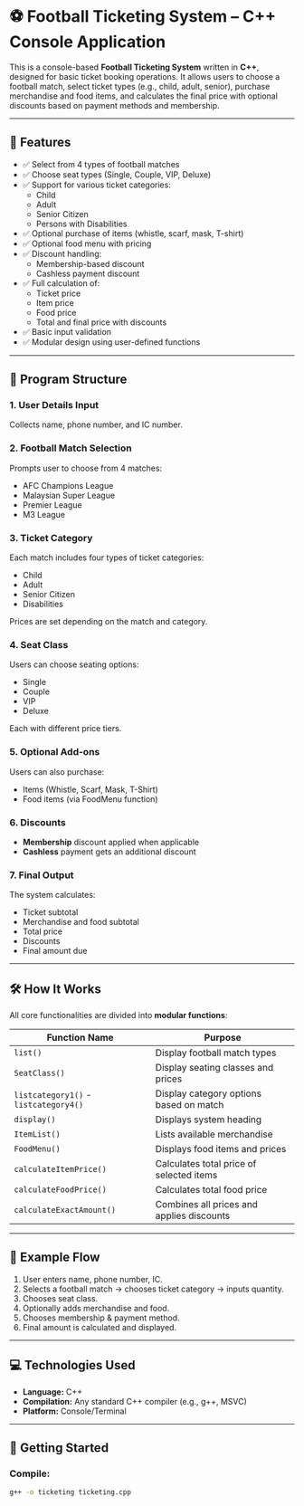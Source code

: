 # ⚽ Football Ticketing System – C++ Console Application

This is a console-based **Football Ticketing System** written in **C++**, designed for basic ticket booking operations. It allows users to choose a football match, select ticket types (e.g., child, adult, senior), purchase merchandise and food items, and calculates the final price with optional discounts based on payment methods and membership.

---

## 📌 Features

- ✅ Select from 4 types of football matches
- ✅ Choose seat types (Single, Couple, VIP, Deluxe)
- ✅ Support for various ticket categories:
  - Child
  - Adult
  - Senior Citizen
  - Persons with Disabilities
- ✅ Optional purchase of items (whistle, scarf, mask, T-shirt)
- ✅ Optional food menu with pricing
- ✅ Discount handling:
  - Membership-based discount
  - Cashless payment discount
- ✅ Full calculation of:
  - Ticket price
  - Item price
  - Food price
  - Total and final price with discounts
- ✅ Basic input validation
- ✅ Modular design using user-defined functions

---

## 🧩 Program Structure

### 1. **User Details Input**
Collects name, phone number, and IC number.

### 2. **Football Match Selection**
Prompts user to choose from 4 matches:
- AFC Champions League
- Malaysian Super League
- Premier League
- M3 League

### 3. **Ticket Category**
Each match includes four types of ticket categories:
- Child
- Adult
- Senior Citizen
- Disabilities

Prices are set depending on the match and category.

### 4. **Seat Class**
Users can choose seating options:
- Single
- Couple
- VIP
- Deluxe

Each with different price tiers.

### 5. **Optional Add-ons**
Users can also purchase:
- Items (Whistle, Scarf, Mask, T-Shirt)
- Food items (via FoodMenu function)

### 6. **Discounts**
- **Membership** discount applied when applicable
- **Cashless** payment gets an additional discount

### 7. **Final Output**
The system calculates:
- Ticket subtotal
- Merchandise and food subtotal
- Total price
- Discounts
- Final amount due

---

## 🛠️ How It Works

All core functionalities are divided into **modular functions**:

| Function Name           | Purpose                                                  |
|------------------------|----------------------------------------------------------|
| `list()`               | Display football match types                             |
| `SeatClass()`          | Display seating classes and prices                       |
| `listcategory1()` - `listcategory4()` | Display category options based on match        |
| `display()`            | Displays system heading                                  |
| `ItemList()`           | Lists available merchandise                              |
| `FoodMenu()`           | Displays food items and prices                           |
| `calculateItemPrice()` | Calculates total price of selected items                 |
| `calculateFoodPrice()` | Calculates total food price                              |
| `calculateExactAmount()`| Combines all prices and applies discounts               |

---

## 🔄 Example Flow

1. User enters name, phone number, IC.
2. Selects a football match → chooses ticket category → inputs quantity.
3. Chooses seat class.
4. Optionally adds merchandise and food.
5. Chooses membership & payment method.
6. Final amount is calculated and displayed.

---

## 💻 Technologies Used

- **Language:** C++
- **Compilation:** Any standard C++ compiler (e.g., g++, MSVC)
- **Platform:** Console/Terminal

---

## 🚀 Getting Started

### Compile:
```bash
g++ -o ticketing ticketing.cpp
